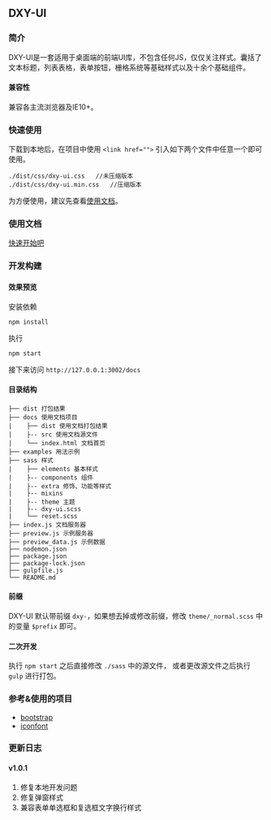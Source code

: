 ## DXY-UI

### 简介
DXY-UI是一套适用于桌面端的前端UI库，不包含任何JS，仅仅关注样式。囊括了文本标题，列表表格，表单按钮，栅格系统等基础样式以及十余个基础组件。

#### 兼容性
兼容各主流浏览器及IE10+。

### 快速使用
下载到本地后，在项目中使用 `<link href="">` 引入如下两个文件中任意一个即可使用。
```
./dist/css/dxy-ui.css   //未压缩版本
./dist/css/dxy-ui.min.css   //压缩版本
```
 为方便使用，建议先查看[使用文档](https://dxy-f2e.github.io/dxy-ui/docs/)。
 
### 使用文档
[快速开始吧](https://dxy-f2e.github.io/dxy-ui/docs/)
 
### 开发构建

#### 效果预览

安装依赖
```
npm install
```
执行
```
npm start
```
接下来访问 `http://127.0.0.1:3002/docs`

#### 目录结构

    ├── dist 打包结果
    ├── docs 使用文档项目
    |    ├── dist 使用文档打包结果
    |    ├-- src 使用文档源文件
    |    └── index.html 文档首页
    ├── examples 用法示例
    ├── sass 样式
    |    ├── elements 基本样式
    |    ├-- components 组件
    |    ├-- extra 修饰、功能等样式
    |    ├-- mixins
    |    ├-- theme 主题
    |    ├-- dxy-ui.scss
    |    └── reset.scss
    ├── index.js 文档服务器
    ├── preview.js 示例服务器
    ├── preview_data.js 示例数据
    ├── nodemon.json
    ├── package.json
    ├── package-lock.json
    ├── gulpfile.js
    └── README.md

#### 前缀
DXY-UI 默认带前缀 `dxy-`，如果想去掉或修改前缀，修改 `theme/_normal.scss` 中的变量 `$prefix` 即可。

#### 二次开发
执行 `npm start` 之后直接修改 `./sass` 中的源文件，
或者更改源文件之后执行 `gulp` 进行打包。


### 参考&使用的项目
- [bootstrap](https://github.com/twbs/bootstrap)
- [iconfont](http://www.iconfont.cn/)


### 更新日志

#### v1.0.1
1. 修复本地开发问题
2. 修复弹窗样式
3. 兼容表单单选框和复选框文字换行样式